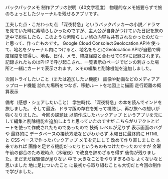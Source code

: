 バックパックメモ
制作アプリの説明（40文字程度）
物理的なメモ帳要らずで旅のちょっとしたジャーナルを残せるアプリです。

工夫した点・こだわった点
「深夜特急」というバックパッカーの小説／ドラマを見ていた時に素晴らしかったのですが、主人公が自身がつけていた日記を旅の途中で紛失したら、このような素晴らしい旅の内容も共有されなかったのだなーと思って、作ったものです。 Google Cloud ConsoleのGeolocation APIを使って、地名をジャーナル内につけると、地名をもとにGeolocation APIが自動で緯度経度を取得し、地名、日付、メモ、緯度経度と合わせてCSVに記録されます。記録されたものはPHPで呼び起こされ、一覧表示のページでピンの刺さった場所と一緒にカードで表示されます。メモの編集と削除機能を追加しました。

次回トライしたいこと（または追加したい機能）
画像や動画などのメディアアップロード機能
訪れた場所をつなぎ、移動ルートを地図上に描画
走行距離の概算表示

備考（感想・シェアしたいこと）
学生時代、「深夜特急」の本を読んでインドを旅しました。
そして最近、ドラマ版の存在を知って視聴し、再び旅への想いが強くなりました。
今回の課題は 以前作成したハックアップ というアプリを元にして編集と削除機能を追加しようと思っていたのですが こちらがリアクトとビートを使って作成されたものであったので 技術 レベルが足りず 表示画面のバグや 最終的に データベースの接続方法などがわからず  木曜日に最終的に HTML と CSS ベースで作ったバックアップ メモを元にして 改めて作り直しました 本来であれば 画像を足せる機能だったりというものもつけたかったのですが 金曜 午前の都合のため現時点（木曜夜）で改良を諦めざるを得ず 後悔が残りました。まだまだ経験値が足りない 中で 大きなことをやりすぎるのも よくないなと思いました 地に足についたこと に最初から取り組むことも大切だと今回の制作で学びました。
